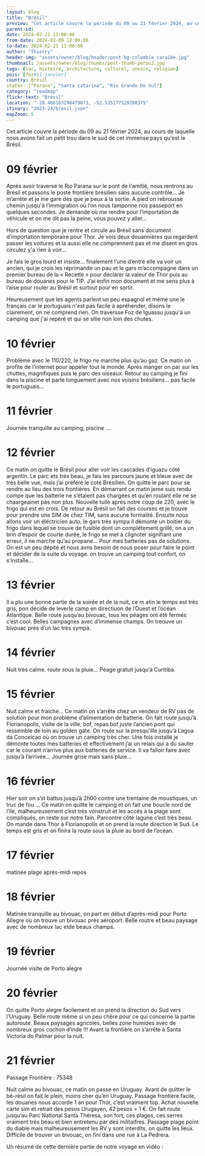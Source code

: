 ```yaml
---
layout: blog
title: "Brésil"
preview: "Cet article couvre la période du 09 au 21 février 2024, au cours de laquelle nous avons fait un petit trou dans le sud de cet immense pays qu'est le Brésil."
parent-id:
date: 2024-02-21 13:00:00
from-date: 2024-02-09 12:00:00
to-date: 2024-02-21 13:00:00
author: "Thierry"
header-img: "assets/owner/blog/header/post-bg-colombie_caraïbe.jpg"
thumbnail: /assets/owner/blog/thumbs/post-thumb-perou2.jpg
tags: [lac, histoire, architecture, culturel, unesco, religion]
pois: [foz#11-janvier]
country: Brésil
states: ["Parana", "Santa catarina", "Rio Grande Do Sul"]
category: "roadmap"
flickr-text: "Brésil"
location: "-28.466183290479073, -52.535177529200375"
itinary: "2023-24/bresil.json"
mapZoom: 5
---
```


Cet article couvre la période du 09 au 21 février 2024, au cours de laquelle nous avons fait un petit trou dans le sud de cet immense pays qu'est le Brésil.

# 09 février

Après avoir traversé le Rio Parana sur le pont de l'amitié, nous rentrons au Brésil et passons le poste frontière brésilien sans aucune contrôle… Je m’arrête et je me gare dès que je peux à la sortie. A pied on rebrousse chemin jusqu'à l’immigration où l’on nous tamponne nos passeport en quelques secondes. Je demande où me rendre pour l’importation de véhicule et on me dit pas la peine, vous pouvez y aller…

Hors de question que je rentre et circule au Brésil sans document d'importation temporaire pour Thor. Je vois deux douannières qui regardent passer les voitures et la aussi elle ne comprennent pas et me disent en gros circulez y'a rien à voir…

Je fais le gros lourd et insiste… finalement l’une d’entre elle va voir un ancien, qui je crois les réprimande un pau et le gars  m’accompagne dans un premier bureau de la « Recette » pour déclarer la valeur de Thor puis au bureau de douanes pour le TIP. J’ai enfin mon document et me sens plus à l’aise pour rouler au Brésil et surtout pour en sortir.

Heureusement que les agents parlent un peu espagnol et même une le français car le portuguais n'est pas facile à apréhender, disons le clairement, on ne comprend rien. On traversse Foz de Iguassu jusqu'à un camping que j'ai repéré et qui se sitie non loin des chutes.

# 10 février

Problème avec le 110/220, le frigo ne marche plus qu’au gaz.
Ce matin on profite de l’internet pour appeler tout le monde.
Après manger on par sur les chuttes, magnifiques puis le parc des oiseaux. 
Retour au camping je fini dans la piscine et parle longuement avec nos voisins brésiliens… pas facile le portuguais…

# 11 février

Journée tranquille au camping, piscine ….


# 12 février

Ce matin on quitte le Brésil pour aller voir les cascades d’iguazu côté argentin. 
Le parc ets très beau, je fais les parcours jaune et bleue avec de très belle vue, mais j’ai préféré le coté Brésilien. 
On quitte le parc pour se rendre au lieu des trois frontières. En démarrant ce matin jeme suis rendu compe que les batterie ne s’étaient pas chargées et qu’en roulant elle ne se chaargeainet pas non plus. Nouvelle tuile après notre coup de 220, avec le frigo qui est en crois.
De retour au Brésil on fait des courses et je trouve pour prendre une SIM de chez TIM, sans aucune formalité.
Ensuite nous allons voir un éléctricien auto, le gars très sympa il démonte un boitier du frigo dans lequel se trouve de fusible dont un complétement grillé, on a un brin d’espoir de courte durée, le frigo se met à clignoter signifiant une erreur, il ne marche qu’au propane… Pour mes batteries pas de solutions.
On est un peu dépité et nous avns besoin de nous poser pour faire le point et décider de la suite du voyage.
on trouve un camping tout confort, on s’installe…


# 13 février

Il a plu une bonne partie de la soirée et de la	 nuit, ce m	atin le temps est très gris, pon décide de leverle camp en directiuon de l’Ouest et l’océan Atlantique.
Belle route jusqu’au bivouac, tous les péages ont été fermés c’est cool. Belles campagnes avec d’immense champs.
On treouve un bivouac près d’un lac très sympa.



# 14 février

Nuit très calme.
route sous la pluie…
Péage gratuit jusqu’à Curitiba.



# 15 février

Nuit calme et fraiche…
Ce matin on s’arrête chez un vendeur de RV pas de solution pour mon problème d’alimentation de batterie.
On fait route jusqu’à Florianopolis, visite de la ville, bof, repas bof juste l’ancien pont qui ressemble de loin au golden gate.
On roule sur la presqu’ille jusqu’à Lagoa da Conceicao où on trouve un camping très cher.
Une fois installé je démonte toutes mes batteries et effectivement j’ai un relais qui a du sauter car le courant n’arrive plus aux batteries de service. Il va falloir faire avec jusqu’à l’arrivée…
Journée grise mais sans pluie…


# 16 février

Hier soir on s’st battus jusqu’à 2h00 contre une trentaine de moustiques, un truc de fou …
Ce matin on quitte le camping et on fait une boucle nord de l’ile, malheureusement c’est très vonstruit et les accés à la plage sont compliqués, on reste sur notre fain. Parcontre côté lagune c’est très beau.
On mande dans Thor à Florianopolis et on prend la route direction le Sud.
Le temps est gris et on finira la route sous la pluie au bord de l’océan.




# 17 février

matinée plage
après-midi repos




# 18 février


Matinée tranquille au bivouac, on part en début d’après-midi pour Porto Allegre où on trouve un bivouac près aéroport. Belle routre et beau paysage avec de nombreux lac etde beaux champs.


# 19 février

Journée visite de Porto alegre



# 20 février

On quitte Porto alegre facilement et on prend la direction du Sud vers l’Uruguay.
Belle route même si un peu chère pour ce qui concerne la partie autoroute.
Beaux paysages agricoles, belles zone humides avec de nombreux gros cochon d’inde !!!
Avant la frontière on s’arrête à Santa Victoria do Palmar pour la nuit.



# 21 février


Passage Frontière : 75348


Nuit calme au bivouac, ce matin on passe en Uruguay. Avant de quitter le bé-résil on fait le plein, moins cher qu’en Uruguay.
Passage frontière facile, les douanes nous accorde 1 an pour Thor, c’est vraiment top. Achat nouvelle carte sim et retrait des pesos Urugayen, 42 pesos = 1 €.
On fait route jusqu’au Parc National Santa Théresa, son fort, ces plages, ces serres vraiment très beau et bien entretenu par des militaifres.
Passage plage point du diable mais malheureusement les RV y sont interdits, on quitte les lieux. Difficile de trouver un bivouac, on fini dans une rue à La Pedrera.





Un résumé de cette dernière partie de notre voyage en vidéo :

